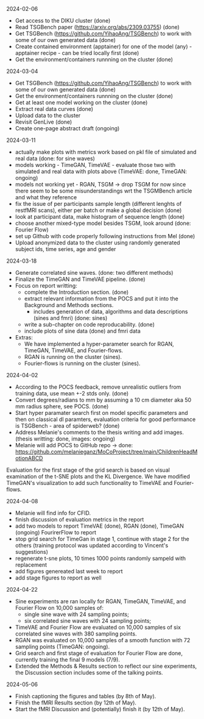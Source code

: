 2024-02-06
- Get access to the DIKU cluster (done)
- Read TSGBench paper (https://arxiv.org/abs/2309.03755) (done)
- Get TSGBench (https://github.com/YihaoAng/TSGBench) to work with some of our own generated data (done)
- Create contained environment (apptainer) for one of the model (any) - apptainer recipe - can be tried locally first (done)
- Get the environment/containers runnning on the cluster (done)

2024-03-04
- Get TSGBench (https://github.com/YihaoAng/TSGBench) to work with some of our own generated data (done)
- Get the environment/containers runnning on the cluster (done)
- Get at least one model working on the cluster (done)
- Extract real data curves (done)
- Upload data to the cluster 
- Revisit GenLive (done)
- Create one-page abstract draft (ongoing)

2024-03-11
- actually make plots with metrics work based on pkl file of simulated and real data (done: for sine waves)
- models working - TimeGAN, TimeVAE - evaluate those two with simulated and real data with plots above (TimeVAE: done, TimeGAN: ongoing)
- models not working yet - RGAN, TSGM -> drop TSGM for now since there seem to be some misunderstandings wrt the TSGMBench article and what they reference
- fix the issue of per participants sample length (different lenghts of restfMRI scans), either per batch or make a global decision (done)
- look at participant data, make histogram of sequence length (done)
- choose another mixed-type model besides TSGM, look around (done: Fourier Flow)
- set up Github with code properly following instructions from Mel (done)
- Upload anonymized data to the cluster using randomly generated subject ids, time series, age and gender 

2024-03-18
- Generate correlated sine waves. (done: two different methods)
- Finalize the TimeGAN and TimeVAE pipeline. (done)
- Focus on report writting:
    - complete the Introduction section. (done)
    - extract relevant information from the POCS and put it into the Background and Methods sections.
        - includes generation of data, algorithms and data descriptions (sines and fmri) (done: sines)
    - write a sub-chapter on code reproducability. (done)
    - include plots of sine data (done) and fmri data
- Extras:
    - We have implemented a hyper-parameter search for RGAN, TimeGAN, TimeVAE, and Fourier-flows.
    - RGAN is running on the cluster (sines).
    - Fourier-flows is running on the cluster (sines).
 
2024-04-02
- According to the POCS feedback, remove unrealistic outliers from training data, use mean +-2 stds only. (done)
- Convert degrees/radians to mm by assuming a 10 cm diameter aka 50 mm radius sphere, see POCS. (done)
- Start hyper paramater search first on model specific parameters and then on classical dl paramters, evaluation criteria for good performance is TSGBench - area of spiderweb? (done)
- Address Melanie's comments to the thesis writing and add images. (thesis writting: done, images: ongoing)
- Melanie will add POCS to GitHub repo -> done: https://github.com/melanieganz/MoCoProject/tree/main/ChildrenHeadMotionABCD

Evaluation for the first stage of the grid search is based on visual examination of the t-SNE plots and the KL Divergence. We have modified TimeGAN's visualization to add such functionality to TimeVAE and Fourier-flows.

2024-04-08
- Melanie will find info for CFID.
- finish discussion of evaluation metrics in the report
- add two models to report TimeVAE (done), RGAN (done), TimeGAN (ongoing) FourirerFlow to report
- stop grid search for TimeGan in stage 1, continue with stage 2 for the others (training protocol was updated according to Vincent's suggestions)
- regenerate t-sne plots, 10 times 1000 points randomly sampeld with replacement
- add figures genereated last week to report
- add stage figures to report as well

2024-04-22
- Sine experiments are ran locally for RGAN, TimeGAN, TimeVAE, and Fourier Flow on 10,000 samples of:
    - single sine wave with 24 sampling points;
    - six correlated sine waves with 24 sampling points;
- TimeVAE and Fourier Flow are evaluated on 10,000 samples of six correlated sine waves with 380 sampling points.
- RGAN was evaluated on 10,000 samples of a smooth function with 72 sampling points (TimeGAN: ongoing).
- Grid search and first stage of evaluation for Fourier Flow are done, currently training the final 9 models (7/9).
- Extended the Methods & Results section to reflect our sine experiments, the Discussion section includes some of the talking points.

2024-05-06
- Finish captioning the figures and tables (by 8th of May).
- Finish the fMRI Results section (by 12th of May).
- Start the fMRI Discussion and (potentially) finish it (by 12th of May).

